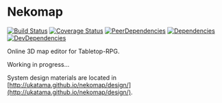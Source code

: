 # Nekomap

[![Build Status](https://img.shields.io/travis/ukatama/nekomap/master.svg?style=flat-square)](https://travis-ci.org/ukatama/nekomap)
[![Coverage Status](https://img.shields.io/coveralls/ukatama/nekomap.svg?style=flat-square)](https://coveralls.io/github/ukatama/nekomap)
[![PeerDependencies](https://img.shields.io/david/peer/ukatama/nekomap.svg?style=flat-square)](https://david-dm.org/ukatama/nekomap#info=peerDependencies&view=list)
[![Dependencies](https://img.shields.io/david/ukatama/nekomap.svg?style=flat-square)](https://david-dm.org/ukatama/nekomap)
[![DevDependencies](https://img.shields.io/david/dev/ukatama/nekomap.svg?style=flat-square)](https://david-dm.org/ukatama/nekomap#info=devDependencies&view=list)

Online 3D map editor for Tabletop-RPG.

Working in progress...

System design materials are located in [http://ukatama.github.io/nekomap/design/](http://ukatama.github.io/nekomap/design/).